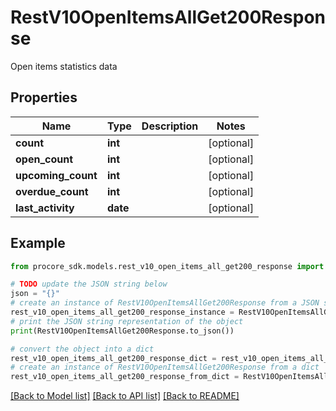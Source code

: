# RestV10OpenItemsAllGet200Response

Open items statistics data

## Properties

Name | Type | Description | Notes
------------ | ------------- | ------------- | -------------
**count** | **int** |  | [optional] 
**open_count** | **int** |  | [optional] 
**upcoming_count** | **int** |  | [optional] 
**overdue_count** | **int** |  | [optional] 
**last_activity** | **date** |  | [optional] 

## Example

```python
from procore_sdk.models.rest_v10_open_items_all_get200_response import RestV10OpenItemsAllGet200Response

# TODO update the JSON string below
json = "{}"
# create an instance of RestV10OpenItemsAllGet200Response from a JSON string
rest_v10_open_items_all_get200_response_instance = RestV10OpenItemsAllGet200Response.from_json(json)
# print the JSON string representation of the object
print(RestV10OpenItemsAllGet200Response.to_json())

# convert the object into a dict
rest_v10_open_items_all_get200_response_dict = rest_v10_open_items_all_get200_response_instance.to_dict()
# create an instance of RestV10OpenItemsAllGet200Response from a dict
rest_v10_open_items_all_get200_response_from_dict = RestV10OpenItemsAllGet200Response.from_dict(rest_v10_open_items_all_get200_response_dict)
```
[[Back to Model list]](../README.md#documentation-for-models) [[Back to API list]](../README.md#documentation-for-api-endpoints) [[Back to README]](../README.md)



